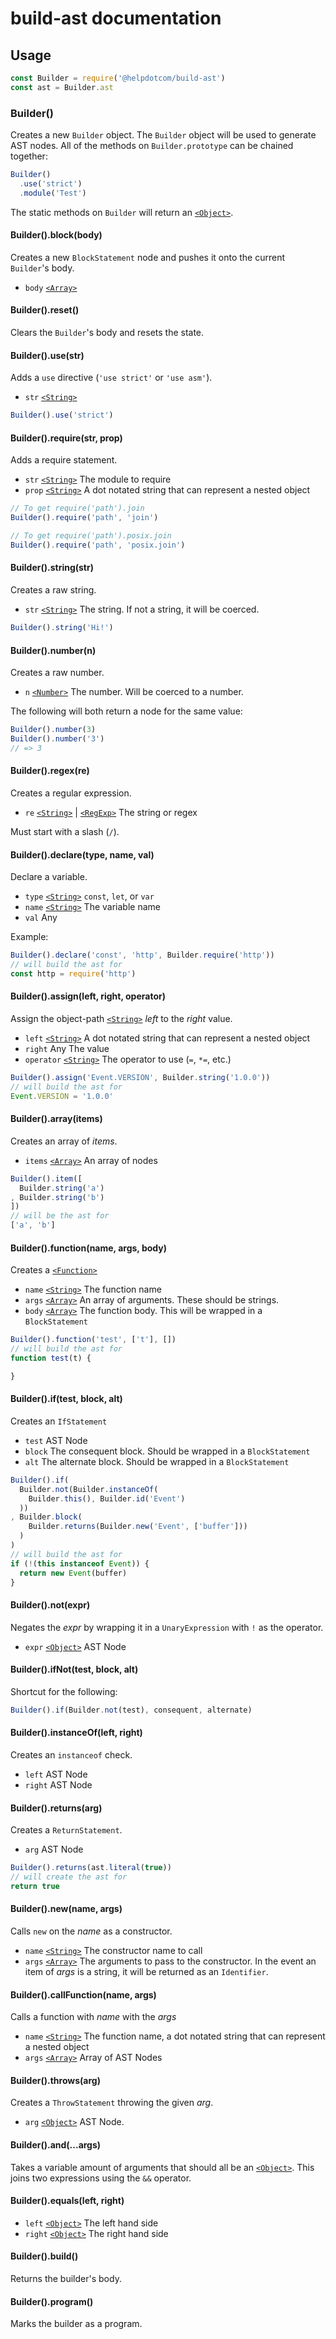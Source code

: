 # build-ast documentation

## Usage

```js
const Builder = require('@helpdotcom/build-ast')
const ast = Builder.ast
```

### Builder()

Creates a new `Builder` object. The `Builder` object will be used
to generate AST nodes. All of the methods on `Builder.prototype` can be
chained together:

```js
Builder()
  .use('strict')
  .module('Test')
```

The static methods on `Builder` will return an [`<Object>`][].

#### Builder().block(body)

Creates a new `BlockStatement` node and pushes it onto the current `Builder`'s
body.

* `body` [`<Array>`][]


#### Builder().reset()

Clears the `Builder`'s body and resets the state.


#### Builder().use(str)

Adds a `use` directive (`'use strict'` or `'use asm'`).

* `str` [`<String>`][]


```js
Builder().use('strict')
```


#### Builder().require(str, prop)

Adds a require statement.

* `str` [`<String>`][] The module to require
* `prop` [`<String>`][] A dot notated string that can represent a nested object

```js
// To get require('path').join
Builder().require('path', 'join')

// To get require('path').posix.join
Builder().require('path', 'posix.join')
```

#### Builder().string(str)

Creates a raw string.

* `str` [`<String>`][] The string. If not a string, it will be coerced.

```js
Builder().string('Hi!')
```


#### Builder().number(n)

Creates a raw number.

* `n` [`<Number>`][] The number. Will be coerced to a number.

The following will both return a node for the same value:

```js
Builder().number(3)
Builder().number('3')
// => 3
```


#### Builder().regex(re)

Creates a regular expression.

* `re` [`<String>`][] | [`<RegExp>`][] The string or regex

Must start with a slash (`/`).


#### Builder().declare(type, name, val)

Declare a variable.

* `type` [`<String>`][] `const`, `let`, or `var`
* `name` [`<String>`][] The variable name
* `val` Any

Example:

```js
Builder().declare('const', 'http', Builder.require('http'))
// will build the ast for
const http = require('http')
```


#### Builder().assign(left, right, operator)

Assign the object-path [`<String>`][] _left_ to the _right_ value.

* `left` [`<String>`][] A dot notated string that can represent a nested object
* `right` Any The value
* `operator` [`<String>`][] The operator to use (`=`, `*=`, etc.)

```js
Builder().assign('Event.VERSION', Builder.string('1.0.0'))
// will build the ast for
Event.VERSION = '1.0.0'
```


#### Builder().array(items)

Creates an array of _items_.

* `items` [`<Array>`][] An array of nodes

```js
Builder().item([
  Builder.string('a')
, Builder.string('b')
])
// will be the ast for
['a', 'b']
```


#### Builder().function(name, args, body)

Creates a [`<Function>`][]

* `name` [`<String>`][] The function name
* `args` [`<Array>`][] An array of arguments. These should be strings.
* `body` [`<Array>`][] The function body. This will be wrapped in a
  `BlockStatement`

```js
Builder().function('test', ['t'], [])
// will build the ast for
function test(t) {

}
```

#### Builder().if(test, block, alt)

Creates an `IfStatement`

* `test` AST Node
* `block` The consequent block. Should be wrapped in a `BlockStatement`
* `alt` The alternate block. Should be wrapped in a `BlockStatement`

```js
Builder().if(
  Builder.not(Builder.instanceOf(
    Builder.this(), Builder.id('Event')
  ))
, Builder.block(
    Builder.returns(Builder.new('Event', ['buffer']))
  )
)
// will build the ast for
if (!(this instanceof Event)) {
  return new Event(buffer)
}
```

#### Builder().not(expr)

Negates the _expr_ by wrapping it in a `UnaryExpression` with `!` as the
operator.

* `expr` [`<Object>`][] AST Node


#### Builder().ifNot(test, block, alt)

Shortcut for the following:

```js
Builder().if(Builder.not(test), consequent, alternate)
```

#### Builder().instanceOf(left, right)

Creates an `instanceof` check.

* `left` AST Node
* `right` AST Node


#### Builder().returns(arg)

Creates a `ReturnStatement`.

* `arg` AST Node

```js
Builder().returns(ast.literal(true))
// will create the ast for
return true
```


#### Builder().new(name, args)

Calls `new` on the _name_ as a constructor.

* `name` [`<String>`][] The constructor name to call
* `args` [`<Array>`][] The arguments to pass to the constructor. In the event
  an item of _args_ is a string, it will be returned as an `Identifier`.


#### Builder().callFunction(name, args)

Calls a function with _name_ with the _args_

* `name` [`<String>`][] The function name, a dot notated string that can
  represent a nested object
* `args` [`<Array>`][] Array of AST Nodes


#### Builder().throws(arg)

Creates a `ThrowStatement` throwing the given _arg_.

* `arg` [`<Object>`][] AST Node.


#### Builder().and(...args)

Takes a variable amount of arguments that should all be an [`<Object>`][].
This joins two expressions using the `&&` operator.


#### Builder().equals(left, right)

* `left` [`<Object>`][] The left hand side
* `right` [`<Object>`][] The right hand side


#### Builder().build()

Returns the builder's body.


#### Builder().program()

Marks the builder as a program.


[`<Array>`]: https://mdn.io/array
[`<Function>`]: https://mdn.io/function
[`<Number>`]: https://mdn.io/number
[`<Object>`]: https://mdn.io/object
[`<RegExp>`]: https://mdn.io/RegExp
[`<String>`]: https://mdn.io/string
